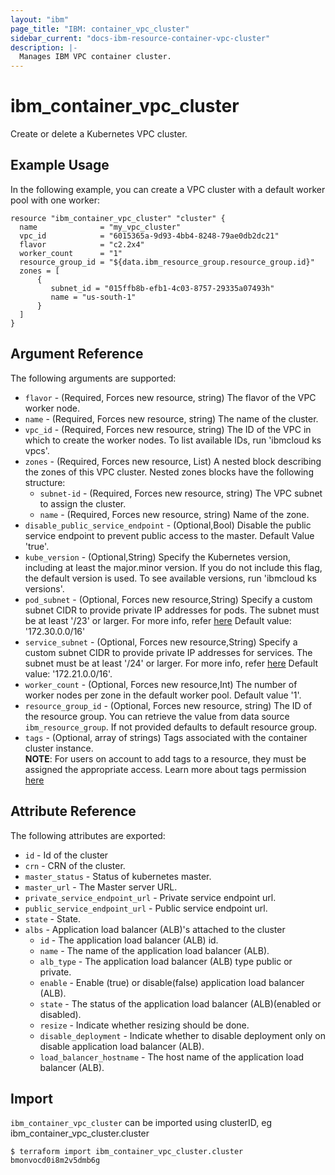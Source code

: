 ```yaml
---
layout: "ibm"
page_title: "IBM: container_vpc_cluster"
sidebar_current: "docs-ibm-resource-container-vpc-cluster"
description: |-
  Manages IBM VPC container cluster.
---
```


# ibm\_container_vpc_cluster

Create or delete a Kubernetes VPC cluster. 

## Example Usage

In the following example, you can create a VPC cluster with a default worker pool with one worker:

```
resource "ibm_container_vpc_cluster" "cluster" {
  name              = "my_vpc_cluster" 
  vpc_id            = "6015365a-9d93-4bb4-8248-79ae0db2dc21"
  flavor            = "c2.2x4"
  worker_count      = "1"
  resource_group_id = "${data.ibm_resource_group.resource_group.id}"
  zones = [
      {
         subnet_id = "015ffb8b-efb1-4c03-8757-29335a07493h"
         name = "us-south-1"
      }
  ]
}

```

## Argument Reference

The following arguments are supported:

* `flavor` - (Required, Forces new resource, string) The flavor of the VPC worker node.
* `name` - (Required, Forces new resource, string) The name of the cluster.
* `vpc_id` - (Required, Forces new resource, string) The ID of the VPC in which to create the worker nodes. To list available IDs, run 'ibmcloud ks vpcs'.
* `zones` - (Required, Forces new resource, List) A nested block describing the zones of this VPC cluster. Nested zones blocks have the following structure:
  * `subnet-id` - (Required, Forces new resource, string) The VPC subnet to assign the cluster. 
  * `name` - (Required, Forces new resource, string) Name of the zone.
* `disable_public_service_endpoint` - (Optional,Bool) Disable the public service endpoint to prevent public access to the master. Default Value 'true'.
* `kube_version` - (Optional,String) Specify the Kubernetes version, including at least the major.minor version. If you do not include this flag, the default version is used. To see available versions, run 'ibmcloud ks versions'.
* `pod_subnet` - (Optional, Forces new resource,String) Specify a custom subnet CIDR to provide private IP addresses for pods. The subnet must be at least '/23' or larger. For more info, refer [here](https://cloud.ibm.com/docs/containers?topic=containers-cli-plugin-kubernetes-service-cli#pod-subnet) Default value: '172.30.0.0/16'
* `service_subnet` - (Optional, Forces new resource,String) Specify a custom subnet CIDR to provide private IP addresses for services. The subnet must be at least '/24' or larger. For more info, refer [here](https://cloud.ibm.com/docs/containers?topic=containers-cli-plugin-kubernetes-service-cli#service-subnet) Default value: '172.21.0.0/16'.
* `worker_count` - (Optional, Forces new resource,Int) The number of worker nodes per zone in the default worker pool. Default value '1'.
* `resource_group_id` - (Optional, Forces new resource, string) The ID of the resource group. You can retrieve the value from data source `ibm_resource_group`. If not provided defaults to default resource group.
* `tags` - (Optional, array of strings) Tags associated with the container cluster instance.  
  **NOTE**: For users on account to add tags to a resource, they must be assigned the appropriate access. Learn more about tags permission [here](https://cloud.ibm.com/docs/resources?topic=resources-access)


## Attribute Reference

The following attributes are exported:

* `id` - Id of the cluster
* `crn` - CRN of the cluster.
* `master_status` - Status of kubernetes master.
* `master_url` - The Master server URL.
* `private_service_endpoint_url` - Private service endpoint url.
* `public_service_endpoint_url` - Public service endpoint url.
* `state` - State.
* `albs` - Application load balancer (ALB)'s attached to the cluster
  * `id` - The application load balancer (ALB) id.
  * `name` - The name of the application load balancer (ALB).
  * `alb_type` - The application load balancer (ALB) type public or private.
  * `enable` -  Enable (true) or disable(false) application load balancer (ALB).
  * `state` - The status of the application load balancer (ALB)(enabled or disabled).
  * `resize` - Indicate whether resizing should be done.
  * `disable_deployment` - Indicate whether to disable deployment only on disable application load balancer (ALB).
  * `load_balancer_hostname` - The host name of the application load balancer (ALB).


## Import

`ibm_container_vpc_cluster` can be imported using clusterID, eg ibm_container_vpc_cluster.cluster

```
$ terraform import ibm_container_vpc_cluster.cluster bmonvocd0i8m2v5dmb6g
```